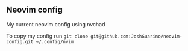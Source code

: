 ## Neovim config

My current neovim config using nvchad

To copy my config run `git clone git@github.com:JoshGuarino/neovim-config.git ~/.config/nvim`
